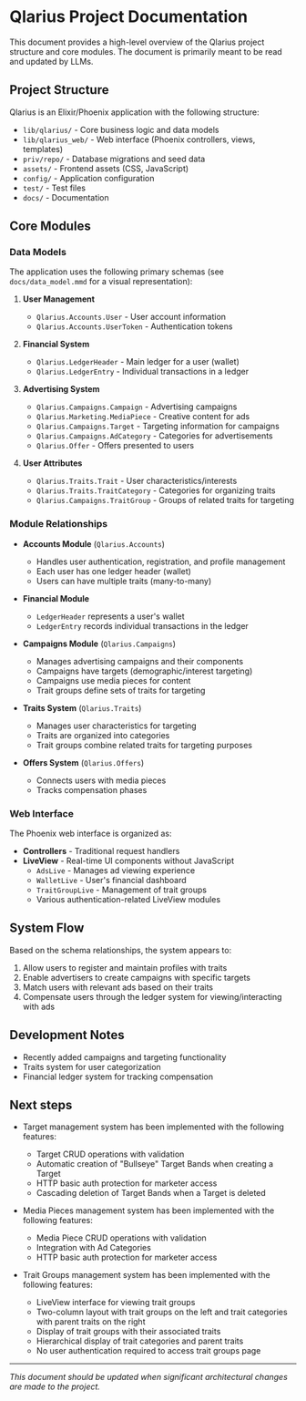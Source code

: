 # Qlarius Project Documentation

This document provides a high-level overview of the Qlarius project structure and core modules. The document is primarily meant to be read and updated by LLMs.

## Project Structure

Qlarius is an Elixir/Phoenix application with the following structure:

- `lib/qlarius/` - Core business logic and data models
- `lib/qlarius_web/` - Web interface (Phoenix controllers, views, templates)
- `priv/repo/` - Database migrations and seed data
- `assets/` - Frontend assets (CSS, JavaScript)
- `config/` - Application configuration
- `test/` - Test files
- `docs/` - Documentation

## Core Modules

### Data Models

The application uses the following primary schemas (see `docs/data_model.mmd` for a visual representation):

1. **User Management**
   - `Qlarius.Accounts.User` - User account information
   - `Qlarius.Accounts.UserToken` - Authentication tokens

2. **Financial System**
   - `Qlarius.LedgerHeader` - Main ledger for a user (wallet)
   - `Qlarius.LedgerEntry` - Individual transactions in a ledger

3. **Advertising System**
   - `Qlarius.Campaigns.Campaign` - Advertising campaigns
   - `Qlarius.Marketing.MediaPiece` - Creative content for ads
   - `Qlarius.Campaigns.Target` - Targeting information for campaigns
   - `Qlarius.Campaigns.AdCategory` - Categories for advertisements
   - `Qlarius.Offer` - Offers presented to users

4. **User Attributes**
   - `Qlarius.Traits.Trait` - User characteristics/interests
   - `Qlarius.Traits.TraitCategory` - Categories for organizing traits
   - `Qlarius.Campaigns.TraitGroup` - Groups of related traits for targeting

### Module Relationships

- **Accounts Module** (`Qlarius.Accounts`)
  - Handles user authentication, registration, and profile management
  - Each user has one ledger header (wallet)
  - Users can have multiple traits (many-to-many)

- **Financial Module**
  - `LedgerHeader` represents a user's wallet
  - `LedgerEntry` records individual transactions in the ledger

- **Campaigns Module** (`Qlarius.Campaigns`)
  - Manages advertising campaigns and their components
  - Campaigns have targets (demographic/interest targeting)
  - Campaigns use media pieces for content
  - Trait groups define sets of traits for targeting

- **Traits System** (`Qlarius.Traits`)
  - Manages user characteristics for targeting
  - Traits are organized into categories
  - Trait groups combine related traits for targeting purposes

- **Offers System** (`Qlarius.Offers`)
  - Connects users with media pieces
  - Tracks compensation phases

### Web Interface

The Phoenix web interface is organized as:

- **Controllers** - Traditional request handlers
- **LiveView** - Real-time UI components without JavaScript
  - `AdsLive` - Manages ad viewing experience
  - `WalletLive` - User's financial dashboard
  - `TraitGroupLive` - Management of trait groups
  - Various authentication-related LiveView modules

## System Flow

Based on the schema relationships, the system appears to:

1. Allow users to register and maintain profiles with traits
2. Enable advertisers to create campaigns with specific targets
3. Match users with relevant ads based on their traits
4. Compensate users through the ledger system for viewing/interacting with ads

## Development Notes

- Recently added campaigns and targeting functionality
- Traits system for user categorization
- Financial ledger system for tracking compensation

## Next steps

- Target management system has been implemented with the following features:
  - Target CRUD operations with validation
  - Automatic creation of "Bullseye" Target Bands when creating a Target
  - HTTP basic auth protection for marketer access
  - Cascading deletion of Target Bands when a Target is deleted

- Media Pieces management system has been implemented with the following features:
  - Media Piece CRUD operations with validation
  - Integration with Ad Categories
  - HTTP basic auth protection for marketer access

- Trait Groups management system has been implemented with the following features:
  - LiveView interface for viewing trait groups
  - Two-column layout with trait groups on the left and trait categories with parent traits on the right
  - Display of trait groups with their associated traits
  - Hierarchical display of trait categories and parent traits
  - No user authentication required to access trait groups page

---

*This document should be updated when significant architectural changes are made to the project.*
